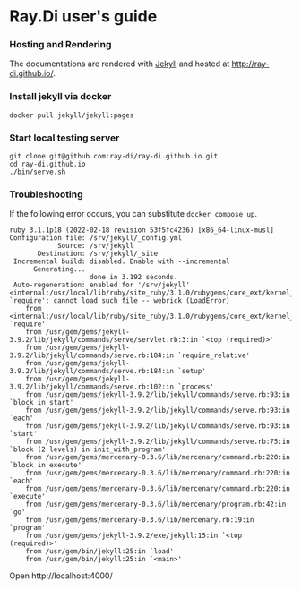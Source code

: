 # Ray.Di user's guide

### Hosting and Rendering

The documentations are rendered with  [Jekyll](http://jekyllrb.com) and hosted at http://ray-di.github.io/.

### Install jekyll via docker

```
docker pull jekyll/jekyll:pages
```

### Start local testing server

```
git clone git@github.com:ray-di/ray-di.github.io.git
cd ray-di.github.io
./bin/serve.sh
```

### Troubleshooting

If the following error occurs, you can substitute `docker compose up`.

```
ruby 3.1.1p18 (2022-02-18 revision 53f5fc4236) [x86_64-linux-musl]
Configuration file: /srv/jekyll/_config.yml
            Source: /srv/jekyll
       Destination: /srv/jekyll/_site
 Incremental build: disabled. Enable with --incremental
      Generating... 
                    done in 3.192 seconds.
 Auto-regeneration: enabled for '/srv/jekyll'
<internal:/usr/local/lib/ruby/site_ruby/3.1.0/rubygems/core_ext/kernel_require.rb>:85:in `require': cannot load such file -- webrick (LoadError)
	from <internal:/usr/local/lib/ruby/site_ruby/3.1.0/rubygems/core_ext/kernel_require.rb>:85:in `require'
	from /usr/gem/gems/jekyll-3.9.2/lib/jekyll/commands/serve/servlet.rb:3:in `<top (required)>'
	from /usr/gem/gems/jekyll-3.9.2/lib/jekyll/commands/serve.rb:184:in `require_relative'
	from /usr/gem/gems/jekyll-3.9.2/lib/jekyll/commands/serve.rb:184:in `setup'
	from /usr/gem/gems/jekyll-3.9.2/lib/jekyll/commands/serve.rb:102:in `process'
	from /usr/gem/gems/jekyll-3.9.2/lib/jekyll/commands/serve.rb:93:in `block in start'
	from /usr/gem/gems/jekyll-3.9.2/lib/jekyll/commands/serve.rb:93:in `each'
	from /usr/gem/gems/jekyll-3.9.2/lib/jekyll/commands/serve.rb:93:in `start'
	from /usr/gem/gems/jekyll-3.9.2/lib/jekyll/commands/serve.rb:75:in `block (2 levels) in init_with_program'
	from /usr/gem/gems/mercenary-0.3.6/lib/mercenary/command.rb:220:in `block in execute'
	from /usr/gem/gems/mercenary-0.3.6/lib/mercenary/command.rb:220:in `each'
	from /usr/gem/gems/mercenary-0.3.6/lib/mercenary/command.rb:220:in `execute'
	from /usr/gem/gems/mercenary-0.3.6/lib/mercenary/program.rb:42:in `go'
	from /usr/gem/gems/mercenary-0.3.6/lib/mercenary.rb:19:in `program'
	from /usr/gem/gems/jekyll-3.9.2/exe/jekyll:15:in `<top (required)>'
	from /usr/gem/bin/jekyll:25:in `load'
	from /usr/gem/bin/jekyll:25:in `<main>'
```

Open http://localhost:4000/
